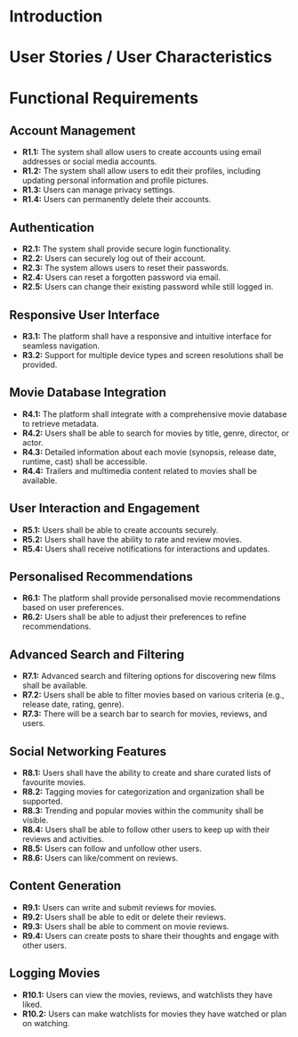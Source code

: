 # Introduction


# User Stories / User Characteristics



# Functional Requirements

## Account Management
- **R1.1:** The system shall allow users to create accounts using email addresses or social media accounts.
- **R1.2:** The system shall allow users to edit their profiles, including updating personal information and profile pictures.
- **R1.3:** Users can manage privacy settings.
- **R1.4:** Users can permanently delete their accounts.

## Authentication
- **R2.1:** The system shall provide secure login functionality.
- **R2.2:** Users can securely log out of their account.
- **R2.3:** The system allows users to reset their passwords.
- **R2.4:** Users can reset a forgotten password via email.
- **R2.5:** Users can change their existing password while still logged in.

## Responsive User Interface
- **R3.1:** The platform shall have a responsive and intuitive interface for seamless navigation.
- **R3.2:** Support for multiple device types and screen resolutions shall be provided.

## Movie Database Integration
- **R4.1:** The platform shall integrate with a comprehensive movie database to retrieve metadata.
- **R4.2:** Users shall be able to search for movies by title, genre, director, or actor.
- **R4.3:** Detailed information about each movie (synopsis, release date, runtime, cast) shall be accessible.
- **R4.4:** Trailers and multimedia content related to movies shall be available.

## User Interaction and Engagement
- **R5.1:** Users shall be able to create accounts securely.
- **R5.2:** Users shall have the ability to rate and review movies.
- **R5.4:** Users shall receive notifications for interactions and updates.

## Personalised Recommendations
- **R6.1:** The platform shall provide personalised movie recommendations based on user preferences.
- **R6.2:** Users shall be able to adjust their preferences to refine recommendations.

## Advanced Search and Filtering
- **R7.1:** Advanced search and filtering options for discovering new films shall be available.
- **R7.2:** Users shall be able to filter movies based on various criteria (e.g., release date, rating, genre).
- **R7.3:** There will be a search bar to search for movies, reviews, and users.

## Social Networking Features
- **R8.1:** Users shall have the ability to create and share curated lists of favourite movies.
- **R8.2:** Tagging movies for categorization and organization shall be supported.
- **R8.3:** Trending and popular movies within the community shall be visible.
- **R8.4:** Users shall be able to follow other users to keep up with their reviews and activities.
- **R8.5:** Users can follow and unfollow other users.
- **R8.6:** Users can like/comment on reviews.

## Content Generation
- **R9.1:** Users can write and submit reviews for movies.
- **R9.2:** Users shall be able to edit or delete their reviews.
- **R9.3:** Users shall be able to comment on movie reviews.
- **R9.4:** Users can create posts to share their thoughts and engage with other users.

## Logging Movies
- **R10.1:** Users can view the movies, reviews, and watchlists they have liked.
- **R10.2:** Users can make watchlists for movies they have watched or plan on watching.
